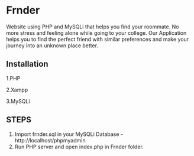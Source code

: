 # Frnder
Website using PHP and MySQLi that helps you find your roommate. No more stress and feeling alone while going to your college. Our Application helps you to find the perfect friend with similar preferences and make your journey into an unknown place better.

## Installation
1.PHP

2.Xampp

3.MySQLi

## STEPS

1. Import frnder.sql in your MySQLi Database - http://localhost/phpmyadmin
2. Run PHP server and open index.php in Frnder folder.
